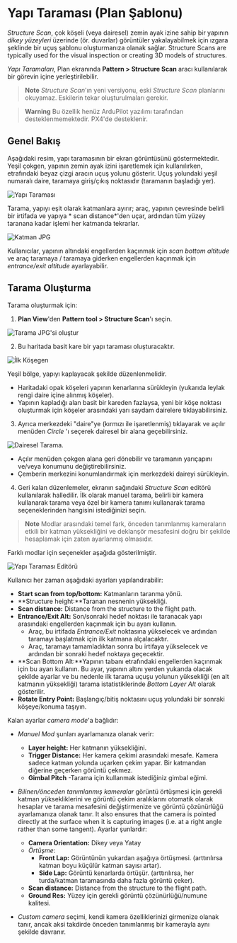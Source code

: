 # Yapı Taraması (Plan Şablonu)

*Structure Scan*, çok köşeli (veya dairesel) zemin ayak izine sahip bir yapının *dikey yüzeyleri* üzerinde (ör. duvarlar) görüntüler yakalayabilmek için ızgara şeklinde bir uçuş şablonu oluşturmanıza olanak sağlar. Structure Scans are typically used for the visual inspection or creating 3D models of structures.

*Yapı Taramaları*, Plan ekranında **Pattern > Structure Scan** aracı kullanılarak bir görevin içine yerleştirilebilir.

> **Note** *Structure Scan*'ın yeni versiyonu, eski *Structure Scan* planlarını okuyamaz. Eskilerin tekar oluşturulmaları gerekir.

<span></span>

> **Warning** Bu özellik henüz ArduPilot yazılımı tarafından desteklenmemektedir. PX4'de desteklenir.

## Genel Bakış

Aşağıdaki resim, yapı taramasının bir ekran görüntüsünü göstermektedir. Yeşil çokgen, yapının zemin ayak izini işaretlemek için kullanılırken, etrafındaki beyaz çizgi aracın uçuş yolunu gösterir. Uçuş yolundaki yeşil numaralı daire, taramaya giriş/çıkış noktasıdır (taramanın başladığı yer).

![Yapı Taraması](../../../assets/plan/structure_scan_v2/StructureScan.jpg)

Tarama, yapıyı eşit olarak katmanlara ayırır; araç, yapının çevresinde belirli bir irtifada ve yapıya * scan distance*'den uçar, ardından tüm yüzey taranana kadar işlemi her katmanda tekrarlar.

![Katman JPG](../../../assets/plan/structure_scan_v2/layers.jpg)

Kullanıcılar, yapının altındaki engellerden kaçınmak için *scan bottom altitude* ve araç taramaya / taramaya giderken engellerden kaçınmak için *entrance/exit altitude* ayarlayabilir.

## Tarama Oluşturma

Tarama oluşturmak için:

1. **Plan View**'den **Pattern tool > Structure Scan**'ı seçin.
  
  ![Tarama JPG'si oluştur](../../../assets/plan/structure_scan_v2/create_scan.jpg)

2. Bu haritada basit kare bir yapı taraması oluşturacaktır.
  
  ![İlk Köşegen](../../../assets/plan/structure_scan_v2/initial_polygon_scan.jpg)
  
  Yeşil bölge, yapıyı kaplayacak şekilde düzenlenmelidir.
  
  - Haritadaki opak köşeleri yapının kenarlarına sürükleyin (yukarıda leylak rengi daire içine alınmış köşeler). 
  - Yapının kapladığı alan basit bir kareden fazlaysa, yeni bir köşe noktası oluşturmak için köşeler arasındaki yarı saydam dairelere tıklayabilirsiniz.

3. Ayrıca merkezdeki "daire"ye (kırmızı ile işaretlenmiş) tıklayarak ve açılır menüden *Circle* 'ı seçerek dairesel bir alana geçebilirsiniz.
  
  ![Dairesel Tarama](../../../assets/plan/structure_scan_v2/circle_scan.jpg).
  
  - Açılır menüden çokgen alana geri dönebilir ve taramanın yarıçapını ve/veya konumunu değiştirebilirsiniz.
  - Çemberin merkezini konumlandırmak için merkezdeki daireyi sürükleyin. 

4. Geri kalan düzenlemeler, ekranın sağındaki *Structure Scan* editörü kullanılarak halledilir. İlk olarak manuel tarama, belirli bir kamera kullanarak tarama veya özel bir kamera tanımı kullanarak tarama seçeneklerinden hangisini istediğinizi seçin.
  
  > **Note** Modlar arasındaki temel fark, önceden tanımlanmış kameraların etkili bir katman yüksekliğini ve deklanşör mesafesini doğru bir şekilde hesaplamak için zaten ayarlanmış olmasıdır.
  
  Farklı modlar için seçenekler aşağıda gösterilmiştir.
  
  ![Yapı Taraması Editörü](../../../assets/plan/structure_scan_v2/editor_options.jpg)

Kullanıcı her zaman aşağıdaki ayarları yapılandırabilir:

- **Start scan from top/bottom:** Katmanların taranma yönü.
- **Structure height:**Taranan nesnenin yüksekliği.
- **Scan distance:** Distance from the structure to the flight path.
- **Entrance/Exit Alt:** Son/sonraki hedef noktası ile taranacak yapı arasındaki engellerden kaçınmak için bu ayarı kullanın. 
  - Araç, bu irtifada *Entrance/Exit* noktasına yükselecek ve ardından taramayı başlatmak için ilk katmana alçalacaktır. 
  - Araç, taramayı tamamladıktan sonra bu irtifaya yükselecek ve ardından bir sonraki hedef noktaya geçecektir.
- **Scan Bottom Alt:**Yapının tabanı etrafındaki engellerden kaçınmak için bu ayarı kullanın. Bu ayar, yapının altını yerden yukarıda olacak şekilde ayarlar ve bu nedenle ilk tarama uçuşu yolunun yüksekliği (en alt katmanın yüksekliği) tarama istatistiklerinde *Bottom Layer Alt* olarak gösterilir.
- **Rotate Entry Point:** Başlangıç/bitiş noktasını uçuş yolundaki bir sonraki köşeye/konuma taşıyın.

Kalan ayarlar *camera mode*'a bağlıdır:

- *Manuel Mod* şunları ayarlamanıza olanak verir: 
  - **Layer height:** Her katmanın yüksekliğini.
  - **Trigger Distance:** Her kamera çekimi arasındaki mesafe. Kamera sadece katman yolunda uçarken çekim yapar. Bir katmandan diğerine geçerken görüntü çekmez.
  - **Gimbal Pitch** -Tarama için kullanmak istediğiniz gimbal eğimi.

- *Bilinen/önceden tanımlanmış kameralar* görüntü örtüşmesi için gerekli katman yüksekliklerini ve görüntü çekim aralıklarını otomatik olarak hesaplar ve tarama mesafesini değiştirmenize ve görüntü çözünürlüğü ayarlamanıza olanak tanır. It also ensures that the camera is pointed directly at the surface when it is capturing images (i.e. at a right angle rather than some tangent). Ayarlar şunlardır:
  
  - **Camera Orientation:** Dikey veya Yatay
  - *Örtüşme*: 
    - **Front Lap:** Görüntünün yukardan aşağıya örtüşmesi. (arttırılırsa katman boyu küçülür katman sayısı artar).
    - **Side Lap:** Görüntü kenarlarda örtüşür. (arttırılırsa, her turda/katman taramasında daha fazla görüntü çeker).
  - **Scan distance:** Distance from the structure to the flight path.
  - **Ground Res:** Yüzey için gerekli görüntü çözünürlüğü/numune kalitesi.

- *Custom camera* seçimi, kendi kamera özelliklerinizi girmenize olanak tanır, ancak aksi takdirde önceden tanımlanmış bir kamerayla aynı şekilde davranır.
